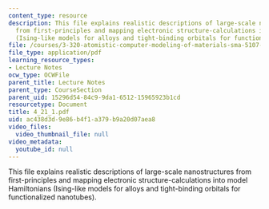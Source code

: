 ```yaml
---
content_type: resource
description: This file explains realistic descriptions of large-scale nanostructures
  from first-principles and mapping electronic structure-calculations into model Hamiltonians
  (Ising-like models for alloys and tight-binding orbitals for functionalized nanotubes).
file: /courses/3-320-atomistic-computer-modeling-of-materials-sma-5107-spring-2005/ac438d3d9e86b4f1a379b9a20d07aea8_4_21_1.pdf
file_type: application/pdf
learning_resource_types:
- Lecture Notes
ocw_type: OCWFile
parent_title: Lecture Notes
parent_type: CourseSection
parent_uid: 15296d54-84c9-9da1-6512-15965923b1cd
resourcetype: Document
title: 4_21_1.pdf
uid: ac438d3d-9e86-b4f1-a379-b9a20d07aea8
video_files:
  video_thumbnail_file: null
video_metadata:
  youtube_id: null
---
```

This file explains realistic descriptions of large-scale nanostructures from first-principles and mapping electronic structure-calculations into model Hamiltonians (Ising-like models for alloys and tight-binding orbitals for functionalized nanotubes).

